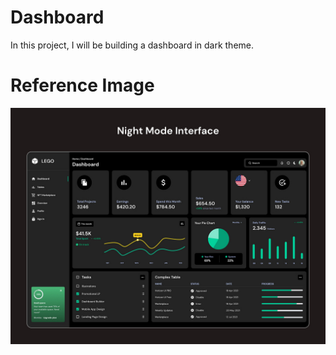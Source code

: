 # Dashboard
In this project, I will be building a dashboard in dark theme.

# Reference Image
![image](https://raw.githubusercontent.com/Abhinab-Neupane/Dashboard/master/Reference.jpg)

